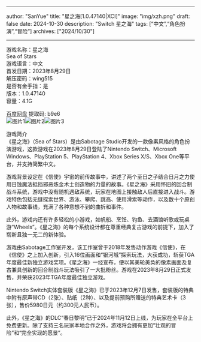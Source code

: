 
---
author: "SanYue"
title: "星之海[1.0.47140|XCI]"
image: "img/xzh.png"
draft: false
date: 2024-10-30
description: "Switch 星之海"
tags: [“中文”,“角色扮演”,“冒险”]
archives: ["2024/10/30"]

---

游戏名称：星之海   
Sea of Stars    
游戏语言：中文  
首发日期：2023年8月29日  
解压密码：wing515  
是否有金手指：是  
版本：1.0.47140   
容量：4.1G

[百度网盘](https://pan.baidu.com/s/1fFIp63aJyu7yyP-lDE4xjQ) 提取码: b9e6  
![图片1](img/4f527a8ccb12.jpg)![图片2](img/97b115ea0842.jpg)![图片3](img/f9e3e8c0c1a56c.jpg)  

游戏简介  
《星之海》（Sea of Stars）是由Sabotage Studio开发的一款像素风格的角色扮演游戏，这款游戏在2023年8月29日登陆了Nintendo Switch、Microsoft Windows、PlayStation 5、PlayStation 4、Xbox Series X/S、Xbox One等平台，并支持简繁中文。

游戏背景设定在《信使》宇宙的前传故事中，讲述了两个至日之子结合日月之力使用日蚀魔法抵挡邪恶炼金术士创造物的力量的故事。《星之海》采用怀旧的回合制战斗系统，游戏中没有随机遇敌系统，玩家在地图上接触敌人后直接进入战斗。游戏特色包括无缝探索世界、游泳、攀爬、跳高、使用滑索等动作，以及数十个原创人物和故事线，充满了各种意想不到的曲折和事件。

此外，游戏内还有许多轻松的小游戏，如帆船、烹饪、钓鱼、去酒馆听歌或玩桌游“Wheels”。《星之海》的每个系统设计都在尊重经典复古游戏的前提下，加入了崭新且独一无二的新体验。

游戏由Sabotage工作室开发，该工作室曾于2018年发售动作游戏《信使》，在《信使》之上加入创新，引入16位画面和“银河城”探索玩法，大获成功，斩获TGA年度最佳新独立游戏奖项。《星之海》一经宣布，便以其美轮美奂的像素画面及复古兼具创新的回合制战斗玩法吸引了一大批粉丝。游戏在2023年8月29日正式发售，并荣获2023年TGA年度最佳独立游戏。

Nintendo Switch实体套装版《星之海》已于2023年12月7日发售，套装版的特典中附有原声带CD（2张）、贴纸（2种）、以及提前预购所赠送的特典艺术卡（3张），售价5980日元（约300元人民币）。

此外，《星之海》的DLC“春日黎明”已于2024年11月12日上线，为玩家在全平台上免费更新。除了支持三名玩家本地合作之外，游戏将会拥有更加“壮观的冒险”和“完全实现的愿景”。
